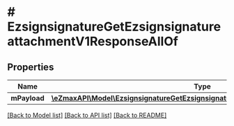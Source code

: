 # # EzsignsignatureGetEzsignsignatureattachmentV1ResponseAllOf

## Properties

Name | Type | Description | Notes
------------ | ------------- | ------------- | -------------
**mPayload** | [**\eZmaxAPI\Model\EzsignsignatureGetEzsignsignatureattachmentV1ResponseMPayload**](EzsignsignatureGetEzsignsignatureattachmentV1ResponseMPayload.md) |  |

[[Back to Model list]](../../README.md#models) [[Back to API list]](../../README.md#endpoints) [[Back to README]](../../README.md)
